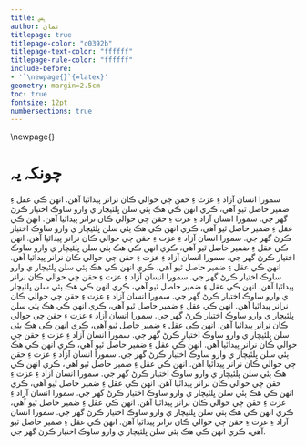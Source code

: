 ```yaml
---
title: ہس
author: تمان
titlepage: true
titlepage-color: "c0392b"
titlepage-text-color: "ffffff"
titlepage-rule-color: "ffffff"
include-before:
- '`\newpage{}`{=latex}'
geometry: margin=2.5cm
toc: true
fontsize: 12pt
numbersections: true
---
```


\newpage{}

# چونکہ یہ

سمورا انسان آزاد ءِ عزت ءِ حقن ڄي حوالي ڪان نرانر پيداٿيا آهن. انهن ڪي عقل ءِ ضمير حاصل ٿيو آهي، ڪري انهن ڪي هڪ ٻئي سلن ڀلئيچار ي وارو ساوڪ اختيار ڪرڻ گهر جي.
سمورا انسان آزاد ءِ عزت ءِ حقن ڄي حوالي ڪان نرانر پيداٿيا آهن. انهن ڪي عقل ءِ ضمير حاصل ٿيو آهي، ڪري انهن ڪي هڪ ٻئي سلن ڀلئيچار ي وارو ساوڪ اختيار ڪرڻ گهر جي.
سمورا انسان آزاد ءِ عزت ءِ حقن ڄي حوالي ڪان نرانر پيداٿيا آهن. انهن ڪي عقل ءِ ضمير حاصل ٿيو آهي، ڪري انهن ڪي هڪ ٻئي سلن ڀلئيچار ي وارو ساوڪ اختيار ڪرڻ گهر جي.
سمورا انسان آزاد ءِ عزت ءِ حقن ڄي حوالي ڪان نرانر پيداٿيا آهن. انهن ڪي عقل ءِ ضمير حاصل ٿيو آهي، ڪري انهن ڪي هڪ ٻئي سلن ڀلئيچار ي وارو ساوڪ اختيار ڪرڻ گهر جي. سمورا انسان آزاد ءِ عزت ءِ حقن ڄي حوالي ڪان نرانر پيداٿيا آهن. انهن ڪي عقل ءِ ضمير حاصل ٿيو آهي، ڪري انهن ڪي هڪ ٻئي سلن ڀلئيچار ي وارو ساوڪ اختيار ڪرڻ گهر جي.
سمورا انسان آزاد ءِ عزت ءِ حقن ڄي حوالي ڪان نرانر پيداٿيا آهن. انهن ڪي عقل ءِ ضمير حاصل ٿيو آهي، ڪري انهن ڪي هڪ ٻئي سلن ڀلئيچار ي وارو ساوڪ اختيار ڪرڻ گهر جي.
سمورا انسان آزاد ءِ عزت ءِ حقن ڄي حوالي ڪان نرانر پيداٿيا آهن. انهن ڪي عقل ءِ ضمير حاصل ٿيو آهي، ڪري انهن ڪي هڪ ٻئي سلن ڀلئيچار ي وارو ساوڪ اختيار ڪرڻ گهر جي.
سمورا انسان آزاد ءِ عزت ءِ حقن ڄي حوالي ڪان نرانر پيداٿيا آهن. انهن ڪي عقل ءِ ضمير حاصل ٿيو آهي، ڪري انهن ڪي هڪ ٻئي سلن ڀلئيچار ي وارو ساوڪ اختيار ڪرڻ گهر جي. سمورا انسان آزاد ءِ عزت ءِ حقن ڄي حوالي ڪان نرانر پيداٿيا آهن. انهن ڪي عقل ءِ ضمير حاصل ٿيو آهي، ڪري انهن ڪي هڪ ٻئي سلن ڀلئيچار ي وارو ساوڪ اختيار ڪرڻ گهر جي.
سمورا انسان آزاد ءِ عزت ءِ حقن ڄي حوالي ڪان نرانر پيداٿيا آهن. انهن ڪي عقل ءِ ضمير حاصل ٿيو آهي، ڪري انهن ڪي هڪ ٻئي سلن ڀلئيچار ي وارو ساوڪ اختيار ڪرڻ گهر جي.
سمورا انسان آزاد ءِ عزت ءِ حقن ڄي حوالي ڪان نرانر پيداٿيا آهن. انهن ڪي عقل ءِ ضمير حاصل ٿيو آهي، ڪري انهن ڪي هڪ ٻئي سلن ڀلئيچار ي وارو ساوڪ اختيار ڪرڻ گهر جي.
سمورا انسان آزاد ءِ عزت ءِ حقن ڄي حوالي ڪان نرانر پيداٿيا آهن. انهن ڪي عقل ءِ ضمير حاصل ٿيو آهي، ڪري انهن ڪي هڪ ٻئي سلن ڀلئيچار ي وارو ساوڪ اختيار ڪرڻ گهر جي.